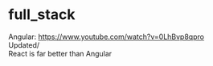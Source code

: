 # full_stack
Angular: https://www.youtube.com/watch?v=0LhBvp8qpro  
Updated/   
React is far better than Angular
